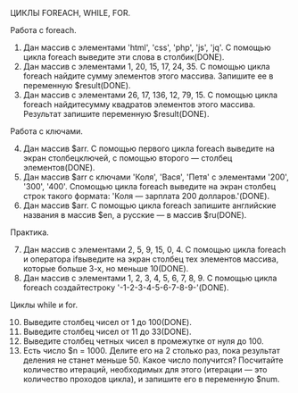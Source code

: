 ЦИКЛЫ FOREACH, WHILE, FOR.

Работа с foreach.

1. Дан массив с элементами 'html', 'css', 'php', 'js', 'jq'. С помощью цикла foreach выведите эти слова в столбик(DONE).
2. Дан массив с элементами 1, 20, 15, 17, 24, 35. С помощью цикла foreach найдите сумму элементов этого массива. Запишите ее в переменную $result(DONE).
3. Дан массив с элементами 26, 17, 136, 12, 79, 15. С помощью цикла foreach найдитесумму квадратов элементов этого массива. Результат запишите переменную $result(DONE).

Работа с ключами.

4. Дан массив $arr. С помощью первого цикла foreach выведите на экран столбецключей, с помощью второго — столбец элементов(DONE).
5. Дан массив $arr с ключами 'Коля', 'Вася', 'Петя' с элементами '200', '300', '400'. Спомощью цикла foreach выведите на экран столбец строк такого формата: 'Коля — зарплата 200 долларов.'(DONE).
6. Дан массив $arr. С помощью цикла foreach запишите английские названия в массив $en, а русские — в массив $ru(DONE).

Практика.

7. Дан массив с элементами 2, 5, 9, 15, 0, 4. С помощью цикла foreach и оператора ifвыведите на экран столбец тех элементов массива, которые больше 3-х, но меньше 10(DONE).
8. Дан массив с элементами 1, 2, 3, 4, 5, 6, 7, 8, 9. С помощью цикла foreach создайтестроку '-1-2-3-4-5-6-7-8-9-'(DONE).
 
Циклы while и for.

10. Выведите столбец чисел от 1 до 100(DONE).
11. Выведите столбец чисел от 11 до 33(DONE).
12. Выведите столбец четных чисел в промежутке от нуля до 100.
13. Есть число $n = 1000. Делите его на 2 столько раз, пока результат деления не станет меньше 50. Какое число получится? Посчитайте количество итераций, необходимых для этого (итерации — это количество проходов цикла), и запишите его в переменную $num.﻿
